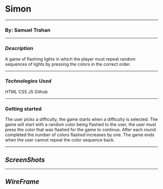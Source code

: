 # Simon




----
### By: Samuel Trahan


------------------------
### _Description_

A game of flashing lights in which the player must repeat random sequences of lights by pressing the colors in the correct order.

-------

### _Technologies Used_

HTML
CSS
JS
Github

------

### Getting started

The user picks a difficulty, the game starts when a difficulty is selected.  The game will start with a random color being flashed to the user, the user must press the color that was flashed for the game to continue.  After each round completed the number of colors flashed increases by one.  The game ends when the user cannot repeat the color sequence back.

-----

## _ScreenShots_






-------
## _WireFrame_


